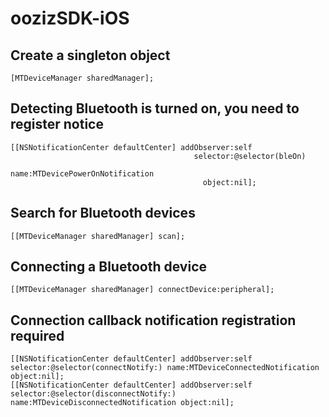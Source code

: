 # oozizSDK-iOS

## Create a singleton object 
```Objectice-C
[MTDeviceManager sharedManager];
```

## Detecting Bluetooth is turned on, you need to register notice 
```Objectice-C
[[NSNotificationCenter defaultCenter] addObserver:self
                                         selector:@selector(bleOn) 
                                             name:MTDevicePowerOnNotification 
                                           object:nil];
```

## Search for Bluetooth devices 
```Objectice-C
[[MTDeviceManager sharedManager] scan];
```

## Connecting a Bluetooth device 
```Objectice-C
[[MTDeviceManager sharedManager] connectDevice:peripheral];
```

## Connection callback notification registration required 
```Objectice-C
[[NSNotificationCenter defaultCenter] addObserver:self selector:@selector(connectNotify:) name:MTDeviceConnectedNotification object:nil];
[[NSNotificationCenter defaultCenter] addObserver:self selector:@selector(disconnectNotify:) name:MTDeviceDisconnectedNotification object:nil];
```
